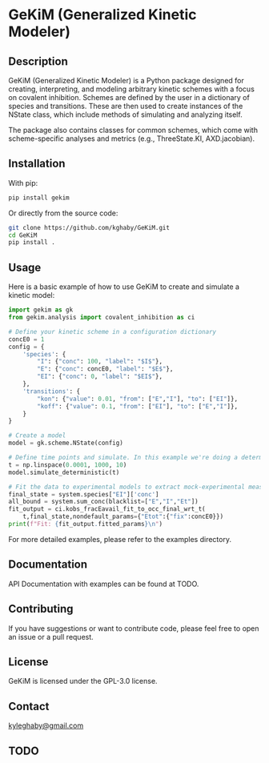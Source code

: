 # GeKiM (Generalized Kinetic Modeler)

## Description
GeKiM (Generalized Kinetic Modeler) is a Python package designed for creating, interpreting, and modeling arbitrary kinetic schemes with a focus on covalent inhibition. Schemes are defined by the user in a dictionary of species and transitions. These are then used to create instances of the NState class, which include methods of simulating and analyzing itself. 

The package also contains classes for common schemes, which come with scheme-specific analyses and metrics (e.g., ThreeState.KI, AXD.jacobian).

## Installation
With pip:
```bash
pip install gekim
```

Or directly from the source code:
```bash
git clone https://github.com/kghaby/GeKiM.git
cd GeKiM
pip install .
```

## Usage
Here is a basic example of how to use GeKiM to create and simulate a kinetic model:
```python
import gekim as gk
from gekim.analysis import covalent_inhibition as ci

# Define your kinetic scheme in a configuration dictionary
concE0 = 1
config = {
    'species': {
        "I": {"conc": 100, "label": "$I$"},
        "E": {"conc": concE0, "label": "$E$"},
        "EI": {"conc": 0, "label": "$EI$"},
    },    
    'transitions': {
        "kon": {"value": 0.01, "from": ["E","I"], "to": ["EI"]},
        "koff": {"value": 0.1, "from": ["EI"], "to": ["E","I"]},
    }
}

# Create a model
model = gk.scheme.NState(config)

# Define time points and simulate. In this example we're doing a deterministic simulation of the concentrations of each species. 
t = np.linspace(0.0001, 1000, 10)
model.simulate_deterministic(t)

# Fit the data to experimental models to extract mock-experimental measurements
final_state = system.species["EI"]['conc']
all_bound = system.sum_conc(blacklist=["E","I","Et"])
fit_output = ci.kobs_fracEavail_fit_to_occ_final_wrt_t(
    t,final_state,nondefault_params={"Etot":{"fix":concE0}})
print(f"Fit: {fit_output.fitted_params}\n")
```
For more detailed examples, please refer to the examples directory.

## Documentation
API Documentation with examples can be found at TODO.

## Contributing
If you have suggestions or want to contribute code, please feel free to open an issue or a pull request.

## License
GeKiM is licensed under the GPL-3.0 license.

## Contact
kyleghaby@gmail.com

## TODO
